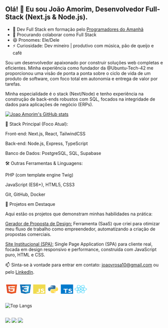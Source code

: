 ## Olá! 👋 Eu sou João Amorim, Desenvolvedor Full-Stack (Next.js & Node.js).

- 🌱 Dev Full Stack em formação pelo <a href="https://programadoresdoamanha.org/" target="_blank"> Programadores do Amanhã </a> 
- 👯 Procurando colaborar como Full Stack
- 😄 Pronomes: Ele/Dele
- ⚡ Curiosidade: Dev mineiro | produtivo com música, pão de queijo e café

Sou um desenvolvedor apaixonado por construir soluções web completas e eficientes. Minha experiência como fundador da @Ubuntu-Tech-42 me proporcionou uma visão de ponta a ponta sobre o ciclo de vida de um produto de software, com foco total em autonomia e entrega de valor por tarefas.

Minha especialidade é o stack (Next/Node) e tenho experiência na construção de back-ends robustos com SQL, focados na integridade de dados para aplicações de negócio (ERPs).

[![Joao Amorim's GitHub stats](https://github-readme-stats.vercel.app/api?username=JoaoAmorim01&show_icons=true&theme=great-gatsby)](https://github.com/JoaoAmorim01/github-readme-stats)

🚀 Stack Principal (Foco Atual):

Front-end: Next.js, React, TailwindCSS

Back-end: Node.js, Express, TypeScript

Banco de Dados: PostgreSQL, SQL, Supabase

🛠️ Outras Ferramentas & Linguagens:

PHP (com template engine Twig)

JavaScript (ES6+), HTML5, CSS3

Git, GitHub, Docker

📂 Projetos em Destaque

Aqui estão os projetos que demonstram minhas habilidades na prática:

<a href="https://github.com/JoaoAmorim01/gerador-proposta-design">Gerador de Proposta de Design:</a> Ferramenta (SaaS) que criei para otimizar meu fluxo de trabalho como empreendedor, automatizando a criação de propostas comerciais.

<a href="https://github.com/JoaoAmorim01/DraLarissaBorges">Site Institucional (SPA):</a> Single Page Application (SPA) para cliente real, focada em design responsivo e performance, construída com JavaScript puro, HTML e CSS.

📫 Sinta-se à vontade para entrar em contato: joaovrosa10@gmail.com ou pelo <a href="https://www.linkedin.com/in/joao-dev-amorim/">LinkedIn</a>.

<div style="display: inline_block"><br>
  <img align="center" alt="Joao-HTML" height="30" width="40" src="https://raw.githubusercontent.com/devicons/devicon/master/icons/html5/html5-original.svg">
  <img align="center" alt="Joao-CSS" height="30" width="40" src="https://raw.githubusercontent.com/devicons/devicon/master/icons/css3/css3-original.svg">
  <img align="center" alt="Joao-Js" height="30" width="40" src="https://raw.githubusercontent.com/devicons/devicon/master/icons/javascript/javascript-plain.svg">
  <img align="center" alt="Joao-Python" height="30" width="40" src="https://raw.githubusercontent.com/devicons/devicon/master/icons/python/python-original.svg">
  <img align="center" alt="Joao-Ts" height="30" width="40" src="https://raw.githubusercontent.com/devicons/devicon/master/icons/typescript/typescript-plain.svg">
  <img align="center" alt="Joao-React" height="30" width="40" src="https://raw.githubusercontent.com/devicons/devicon/master/icons/react/react-original.svg">
</div>

##

![Top Langs](https://github-readme-stats.vercel.app/api/top-langs/?username=JoaoAmorim01&size_weight=0.5&count_weight=0.5&layout=compact)

##

<div>
  <a href="https://www.linkedin.com/in/jo%C3%A3o-amorim-1870a5196/" target="_blank"><img src="https://img.shields.io/badge/LinkedIn-0077B5?style=for-the-badge&logo=linkedin&logoColor=white" target="_blank"></a>
  <a href="https://mail.google.com/mail/u/0/#inbox?compose=GFrJzkBTctRfvDgbnGcwhCwMhTmwWpVlBZXnsQPpZSWfsSXFvWGZXNVtJGLKpDRkjjWR" target="_blank"><img src="https://img.shields.io/badge/Gmail-D14836?style=for-the-badge&logo=gmail&logoColor=white" target="blank"></a>
  <a href="https://discord.com/channels/@me/928426854929543178" target="_blank"><img src="https://img.shields.io/badge/Discord-7289DA?style=for-the-badge&logo=discord&logoColor=white"></a>
</div>
